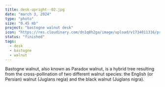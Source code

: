 ```yaml
---
title: desk-upright--02.jpg
date: "march 3, 2024"
type: "photo"
size: "0.45 mb"
project: "bastogne walnut desk"
icon: "https://res.cloudinary.com/dn1q8h2ga/image/upload/v1734011316/proportional.design-3.0/bastogne-walnut-desk/IMG_4230_gydrco.webp"
status: "finished"
tags:
  - desk
  - bastogne
  - walnut
---
```


Bastogne walnut, also known as Paradox walnut, is a hybrid tree resulting from the cross-pollination of two different walnut species: the English (or Persian) walnut (Juglans regia) and the black walnut (Juglans nigra).
